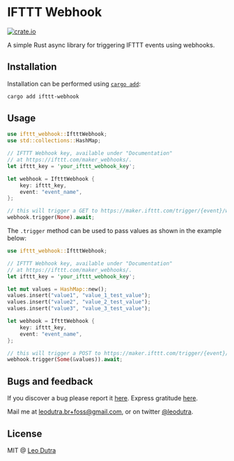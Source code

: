 # IFTTT Webhook

[![crate.io](https://img.shields.io/crates/v/ifttt-webhook)](https://crates.io/crates/ifttt-webhook)

A simple Rust async library for triggering IFTTT events using webhooks.

## Installation

Installation can be performed using [`cargo add`](https://github.com/killercup/cargo-edit):

```sh
cargo add ifttt-webhook
```

## Usage

```rust
use ifttt_webhook::IftttWebhook;
use std::collections::HashMap;

// IFTTT Webhook key, available under "Documentation"
// at https://ifttt.com/maker_webhooks/.
let ifttt_key = 'your_ifttt_webhook_key';

let webhook = IftttWebhook {
    key: ifttt_key,
    event: "event_name",
};

// this will trigger a GET to https://maker.ifttt.com/trigger/{event}/with/key/{key}
webhook.trigger(None).await;
```

The `.trigger` method can be used to pass values as shown in the example below:
```rust
use ifttt_webhook::IftttWebhook;

// IFTTT Webhook key, available under "Documentation"
// at https://ifttt.com/maker_webhooks/.
let ifttt_key = 'your_ifttt_webhook_key';

let mut values = HashMap::new();
values.insert("value1", "value_1_test_value");
values.insert("value2", "value_2_test_value");
values.insert("value3", "value_3_test_value");

let webhook = IftttWebhook {
    key: ifttt_key,
    event: "event_name",
};

// this will trigger a POST to https://maker.ifttt.com/trigger/{event}/with/key/{key}
webhook.trigger(Some(&values)).await;
```

## Bugs and feedback

If you discover a bug please report it [here](https://github.com/leodutra/ifttt-webhook/issues/new).
Express gratitude [here](https://patreon.com/leodutra).

Mail me at leodutra.br+foss@gmail.com, or on twitter [@leodutra](http://twitter.com/leodutra).

## License

MIT @ [Leo Dutra](https://github.com/leodutra)
